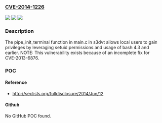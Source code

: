 ### [CVE-2014-1226](https://cve.mitre.org/cgi-bin/cvename.cgi?name=CVE-2014-1226)
![](https://img.shields.io/static/v1?label=Product&message=n%2Fa&color=blue)
![](https://img.shields.io/static/v1?label=Version&message=n%2Fa&color=blue)
![](https://img.shields.io/static/v1?label=Vulnerability&message=n%2Fa&color=brighgreen)

### Description

The pipe_init_terminal function in main.c in s3dvt allows local users to gain privileges by leveraging setuid permissions and usage of bash 4.3 and earlier.  NOTE: This vulnerability exists because of an incomplete fix for CVE-2013-6876.

### POC

#### Reference
- http://seclists.org/fulldisclosure/2014/Jun/12

#### Github
No GitHub POC found.

